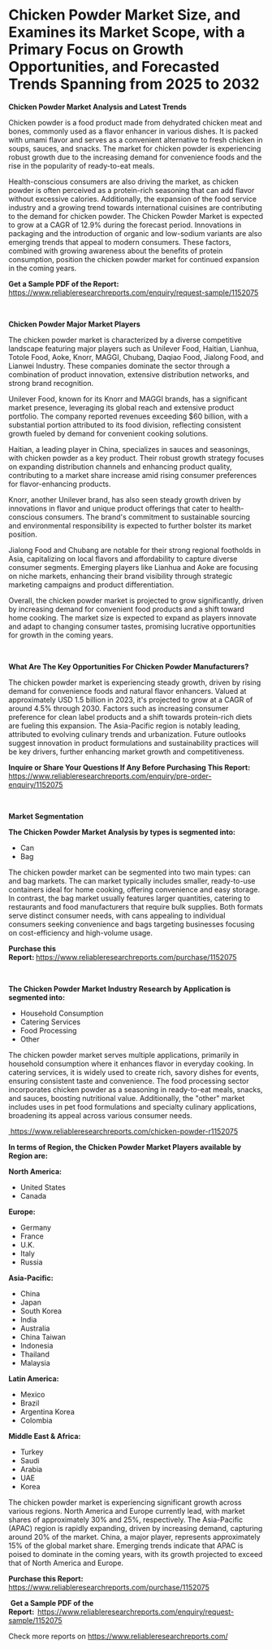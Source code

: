 <p><h1>Chicken Powder Market Size, and Examines its Market Scope, with a Primary Focus on Growth Opportunities, and Forecasted Trends Spanning from 2025 to 2032</h1></p><p><strong>Chicken Powder Market Analysis and Latest Trends</strong></p>
<p><p>Chicken powder is a food product made from dehydrated chicken meat and bones, commonly used as a flavor enhancer in various dishes. It is packed with umami flavor and serves as a convenient alternative to fresh chicken in soups, sauces, and snacks. The market for chicken powder is experiencing robust growth due to the increasing demand for convenience foods and the rise in the popularity of ready-to-eat meals. </p><p>Health-conscious consumers are also driving the market, as chicken powder is often perceived as a protein-rich seasoning that can add flavor without excessive calories. Additionally, the expansion of the food service industry and a growing trend towards international cuisines are contributing to the demand for chicken powder. The Chicken Powder Market is expected to grow at a CAGR of 12.9% during the forecast period. Innovations in packaging and the introduction of organic and low-sodium variants are also emerging trends that appeal to modern consumers. These factors, combined with growing awareness about the benefits of protein consumption, position the chicken powder market for continued expansion in the coming years.</p></p>
<p><strong>Get a Sample PDF of the Report:&nbsp;</strong> <a href="https://www.reliableresearchreports.com/enquiry/request-sample/1152075?utm_campaign=2109&utm_medium=2&utm_source=Github&utm_content=ia&utm_term=14022025&utm_id=chicken-powder">https://www.reliableresearchreports.com/enquiry/request-sample/1152075</a></p>
<p>&nbsp;</p>
<p><strong>Chicken Powder Major Market Players</strong></p>
<p><p>The chicken powder market is characterized by a diverse competitive landscape featuring major players such as Unilever Food, Haitian, Lianhua, Totole Food, Aoke, Knorr, MAGGI, Chubang, Daqiao Food, Jialong Food, and Lianwei Industry. These companies dominate the sector through a combination of product innovation, extensive distribution networks, and strong brand recognition.</p><p>Unilever Food, known for its Knorr and MAGGI brands, has a significant market presence, leveraging its global reach and extensive product portfolio. The company reported revenues exceeding $60 billion, with a substantial portion attributed to its food division, reflecting consistent growth fueled by demand for convenient cooking solutions. </p><p>Haitian, a leading player in China, specializes in sauces and seasonings, with chicken powder as a key product. Their robust growth strategy focuses on expanding distribution channels and enhancing product quality, contributing to a market share increase amid rising consumer preferences for flavor-enhancing products.</p><p>Knorr, another Unilever brand, has also seen steady growth driven by innovations in flavor and unique product offerings that cater to health-conscious consumers. The brand's commitment to sustainable sourcing and environmental responsibility is expected to further bolster its market position.</p><p>Jialong Food and Chubang are notable for their strong regional footholds in Asia, capitalizing on local flavors and affordability to capture diverse consumer segments. Emerging players like Lianhua and Aoke are focusing on niche markets, enhancing their brand visibility through strategic marketing campaigns and product differentiation.</p><p>Overall, the chicken powder market is projected to grow significantly, driven by increasing demand for convenient food products and a shift toward home cooking. The market size is expected to expand as players innovate and adapt to changing consumer tastes, promising lucrative opportunities for growth in the coming years.</p></p>
<p>&nbsp;</p>
<p><strong>What Are The Key Opportunities For Chicken Powder Manufacturers?</strong></p>
<p><p>The chicken powder market is experiencing steady growth, driven by rising demand for convenience foods and natural flavor enhancers. Valued at approximately USD 1.5 billion in 2023, it's projected to grow at a CAGR of around 4.5% through 2030. Factors such as increasing consumer preference for clean label products and a shift towards protein-rich diets are fueling this expansion. The Asia-Pacific region is notably leading, attributed to evolving culinary trends and urbanization. Future outlooks suggest innovation in product formulations and sustainability practices will be key drivers, further enhancing market growth and competitiveness.</p></p>
<p><strong>Inquire or Share Your Questions If Any Before Purchasing This Report:</strong> <a href="https://www.reliableresearchreports.com/enquiry/pre-order-enquiry/1152075?utm_campaign=2109&utm_medium=2&utm_source=Github&utm_content=ia&utm_term=14022025&utm_id=chicken-powder">https://www.reliableresearchreports.com/enquiry/pre-order-enquiry/1152075</a></p>
<p>&nbsp;</p>
<p><strong>Market Segmentation</strong></p>
<p><strong>The Chicken Powder Market Analysis by types is segmented into:</strong></p>
<p><ul><li>Can</li><li>Bag</li></ul></p>
<p><p>The chicken powder market can be segmented into two main types: can and bag markets. The can market typically includes smaller, ready-to-use containers ideal for home cooking, offering convenience and easy storage. In contrast, the bag market usually features larger quantities, catering to restaurants and food manufacturers that require bulk supplies. Both formats serve distinct consumer needs, with cans appealing to individual consumers seeking convenience and bags targeting businesses focusing on cost-efficiency and high-volume usage.</p></p>
<p><strong>Purchase this Report:&nbsp;</strong><a href="https://www.reliableresearchreports.com/purchase/1152075?utm_campaign=2109&utm_medium=2&utm_source=Github&utm_content=ia&utm_term=14022025&utm_id=chicken-powder">https://www.reliableresearchreports.com/purchase/1152075</a></p>
<p>&nbsp;</p>
<p><strong>The Chicken Powder Market Industry Research by Application is segmented into:</strong></p>
<p><ul><li>Household Consumption</li><li>Catering Services</li><li>Food Processing</li><li>Other</li></ul></p>
<p><p>The chicken powder market serves multiple applications, primarily in household consumption where it enhances flavor in everyday cooking. In catering services, it is widely used to create rich, savory dishes for events, ensuring consistent taste and convenience. The food processing sector incorporates chicken powder as a seasoning in ready-to-eat meals, snacks, and sauces, boosting nutritional value. Additionally, the "other" market includes uses in pet food formulations and specialty culinary applications, broadening its appeal across various consumer needs.</p></p>
<p><a href="https://www.reliableresearchreports.com/chicken-powder-r1152075?utm_campaign=2109&utm_medium=2&utm_source=Github&utm_content=ia&utm_term=14022025&utm_id=chicken-powder">&nbsp;https://www.reliableresearchreports.com/chicken-powder-r1152075</a></p>
<p><strong>In terms of Region, the Chicken Powder Market Players available by Region are:</strong></p>
<p>
    <p> <strong> North America: </strong>
        <ul>
            <li>United States</li>
            <li>Canada</li>
        </ul>
        </p> 
    <p> <strong> Europe: </strong>
        <ul>
            <li>Germany</li>
            <li>France</li>
            <li>U.K.</li>
            <li>Italy</li>
            <li>Russia</li>
        </ul>
        </p> 
    <p> <strong> Asia-Pacific: </strong>
        <ul>
            <li>China</li>
            <li>Japan</li>
            <li>South Korea</li>
            <li>India</li>
            <li>Australia</li>
            <li>China Taiwan</li>
            <li>Indonesia</li>
            <li>Thailand</li>
            <li>Malaysia</li>
        </ul>
        </p> 
    <p> <strong> Latin America: </strong>
        <ul>
            <li>Mexico</li>
            <li>Brazil</li>
            <li>Argentina Korea</li>
            <li>Colombia</li>
        </ul>
        </p> 
    <p> <strong> Middle East & Africa: </strong>
        <ul>
            <li>Turkey</li>
            <li>Saudi</li>
            <li>Arabia</li>
            <li>UAE</li>
            <li>Korea</li>
        </ul>
    </p>
    </p>
<p><p>The chicken powder market is experiencing significant growth across various regions. North America and Europe currently lead, with market shares of approximately 30% and 25%, respectively. The Asia-Pacific (APAC) region is rapidly expanding, driven by increasing demand, capturing around 20% of the market. China, a major player, represents approximately 15% of the global market share. Emerging trends indicate that APAC is poised to dominate in the coming years, with its growth projected to exceed that of North America and Europe.</p></p>
<p><strong>Purchase this Report: </strong><a href="https://www.reliableresearchreports.com/purchase/1152075?utm_campaign=2109&utm_medium=2&utm_source=Github&utm_content=ia&utm_term=14022025&utm_id=chicken-powder">https://www.reliableresearchreports.com/purchase/1152075</a></p>
<p>&nbsp;<strong>Get a Sample PDF of the Report:&nbsp;&nbsp;</strong><a href="https://www.reliableresearchreports.com/enquiry/request-sample/1152075?utm_campaign=2109&utm_medium=2&utm_source=Github&utm_content=ia&utm_term=14022025&utm_id=chicken-powder">https://www.reliableresearchreports.com/enquiry/request-sample/1152075</a></p>
<p><strong></strong></p>
<p>Check more reports on <a href="https://www.reliableresearchreports.com/?utm_campaign=2109&utm_medium=2&utm_source=Github&utm_content=ia&utm_term=14022025&utm_id=chicken-powder">https://www.reliableresearchreports.com/</a></p>